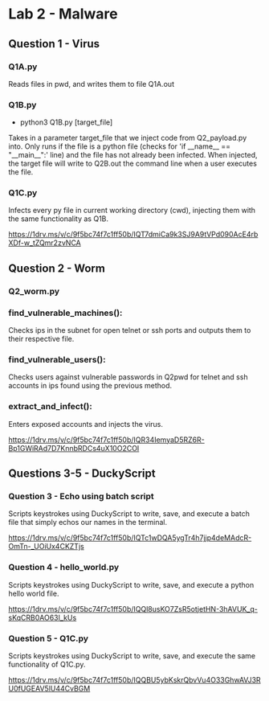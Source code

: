# Lab 2 - Malware

## Question 1 - Virus

### Q1A.py
Reads files in pwd, and writes them to file Q1A.out

### Q1B.py
- python3 Q1B.py [target_file]  

Takes in a parameter target_file that we inject code from Q2_payload.py into. Only runs if the file is a python file (checks for 'if \_\_name\_\_ == "\_\_main\_\_":' line) and the file has not already been infected. When injected, the target file will write to Q2B.out the command line when a user executes the file.

### Q1C.py
Infects every py file in current working directory (cwd), injecting them with the same functionality as Q1B. 

https://1drv.ms/v/c/9f5bc74f7c1ff50b/IQT7dmiCa9k3SJ9A9tVPd090AcE4rbXDf-w_tZQmr2zvNCA

## Question 2 - Worm

### Q2_worm.py

### find_vulnerable_machines():
Checks ips in the subnet for open telnet or ssh ports and outputs them to their respective file.

### find_vulnerable_users():
Checks users against vulnerable passwords in Q2pwd for telnet and ssh accounts in ips found using the previous method.

### extract_and_infect():
Enters exposed accounts and injects the virus.

https://1drv.ms/v/c/9f5bc74f7c1ff50b/IQR34IemyaD5RZ6R-Bp1GWiRAd7D7KnnbRDCs4uX10O2COI

## Questions 3-5 - DuckyScript

### Question 3 - Echo using batch script
Scripts keystrokes using DuckyScript to write, save, and execute a batch file that simply echos our names in the terminal.

https://1drv.ms/v/c/9f5bc74f7c1ff50b/IQTc1wDQA5ygTr4h7jjp4deMAdcR-OmTn-_UOiUx4CKZTjs

### Question 4 - hello_world.py
Scripts keystrokes using DuckyScript to write, save, and execute a python hello world file.

https://1drv.ms/v/c/9f5bc74f7c1ff50b/IQQl8usKO7ZsR5otjetHN-3hAVUK_q-sKqCRB0AO63I_kUs

### Question 5 - Q1C.py
Scripts keystrokes using DuckyScript to write, save, and execute the same functionality of Q1C.py.

https://1drv.ms/v/c/9f5bc74f7c1ff50b/IQQBU5ybKskrQbvVu4O33GhwAVJ3RU0fUGEAV5lU44CvBGM
